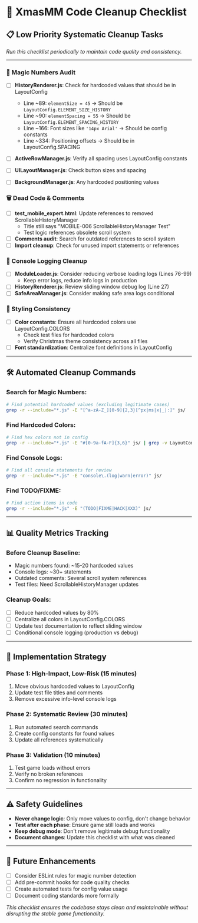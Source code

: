 # 🧹 XmasMM Code Cleanup Checklist

## 📋 **Low Priority Systematic Cleanup Tasks**

*Run this checklist periodically to maintain code quality and consistency.*

---

### **🔢 Magic Numbers Audit** 
- [ ] **HistoryRenderer.js**: Check for hardcoded values that should be in LayoutConfig
  - Line ~89: `elementSize = 45` → Should be `LayoutConfig.ELEMENT_SIZE_HISTORY`
  - Line ~90: `elementSpacing = 55` → Should be `LayoutConfig.ELEMENT_SPACING_HISTORY`
  - Line ~166: Font sizes like `'14px Arial'` → Should be config constants
  - Line ~334: Positioning offsets → Should be in LayoutConfig.SPACING

- [ ] **ActiveRowManager.js**: Verify all spacing uses LayoutConfig constants
- [ ] **UILayoutManager.js**: Check button sizes and spacing
- [ ] **BackgroundManager.js**: Any hardcoded positioning values

### **🗑️ Dead Code & Comments**
- [ ] **test_mobile_expert.html**: Update references to removed ScrollableHistoryManager
  - Title still says "MOBILE-006 ScrollableHistoryManager Test"
  - Test logic references obsolete scroll system
- [ ] **Comments audit**: Search for outdated references to scroll system
- [ ] **Import cleanup**: Check for unused import statements or references

### **📝 Console Logging Cleanup**
- [ ] **ModuleLoader.js**: Consider reducing verbose loading logs (Lines 76-99)
  - Keep error logs, reduce info logs in production
- [ ] **HistoryRenderer.js**: Review sliding window debug log (Line 27)
- [ ] **SafeAreaManager.js**: Consider making safe area logs conditional

### **🎨 Styling Consistency**
- [ ] **Color constants**: Ensure all hardcoded colors use LayoutConfig.COLORS
  - Check test files for hardcoded colors
  - Verify Christmas theme consistency across all files
- [ ] **Font standardization**: Centralize font definitions in LayoutConfig

---

## 🛠️ **Automated Cleanup Commands**

### **Search for Magic Numbers:**
```bash
# Find potential hardcoded values (excluding legitimate cases)
grep -r --include="*.js" -E "[^a-zA-Z_][0-9]{2,3}[^px|ms|x|_|:]" js/
```

### **Find Hardcoded Colors:**
```bash
# Find hex colors not in config
grep -r --include="*.js" -E "#[0-9a-fA-F]{3,6}" js/ | grep -v LayoutConfig
```

### **Find Console Logs:**
```bash
# Find all console statements for review
grep -r --include="*.js" -E "console\.(log|warn|error)" js/
```

### **Find TODO/FIXME:**
```bash
# Find action items in code
grep -r --include="*.js" -E "(TODO|FIXME|HACK|XXX)" js/
```

---

## 📊 **Quality Metrics Tracking**

### **Before Cleanup Baseline:**
- Magic numbers found: ~15-20 hardcoded values
- Console logs: ~30+ statements  
- Outdated comments: Several scroll system references
- Test files: Need ScrollableHistoryManager updates

### **Cleanup Goals:**
- [ ] Reduce hardcoded values by 80%
- [ ] Centralize all colors in LayoutConfig.COLORS
- [ ] Update test documentation to reflect sliding window
- [ ] Conditional console logging (production vs debug)

---

## 🎯 **Implementation Strategy**

### **Phase 1: High-Impact, Low-Risk** (15 minutes)
1. Move obvious hardcoded values to LayoutConfig
2. Update test file titles and comments
3. Remove excessive info-level console logs

### **Phase 2: Systematic Review** (30 minutes)  
1. Run automated search commands
2. Create config constants for found values
3. Update all references systematically

### **Phase 3: Validation** (10 minutes)
1. Test game loads without errors
2. Verify no broken references
3. Confirm no regression in functionality

---

## ⚠️ **Safety Guidelines**

- **Never change logic**: Only move values to config, don't change behavior
- **Test after each phase**: Ensure game still loads and works
- **Keep debug mode**: Don't remove legitimate debug functionality 
- **Document changes**: Update this checklist with what was cleaned

---

## 🎁 **Future Enhancements**

- [ ] Consider ESLint rules for magic number detection
- [ ] Add pre-commit hooks for code quality checks
- [ ] Create automated tests for config value usage
- [ ] Document coding standards more formally

*This checklist ensures the codebase stays clean and maintainable without disrupting the stable game functionality.*
